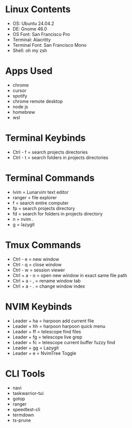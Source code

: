 # Linux Contents
- OS: Ubuntu 24.04.2
- DE: Gnome 46.0
- OS Font: San Francisco Pro
- Terminal: Alacritty
- Terminal Font: San Francisco Mono
- Shell: oh my zsh

# Apps Used
- chrome
- cursor
- spotify
- chrome remote desktop
- node js
- homebrew
- wsl
  
# Terminal Keybinds

- Ctrl - f = search projects directories
- Ctrl - t = search folders in projects directories

# Terminal Commands

- lvim = Lunarvim text editor
- ranger = file explorer
- f = search entire computer
- fp = search projects directory
- fd = search for folders in projects directory
- n = nvim .
- g = lazygit

 # Tmux Commands

- Ctrl - e = new window
- Ctrl - q = close window
- Ctrl - w = session viewer
- Ctrl + a - o = open new window in exact same file path
- Ctrl + a - , = rename window tab
- Ctrl + a - . = change window index

# NVIM Keybinds

- Leader + ha = harpoon add current file
- Leader + hh = harpoon harpoon quick menu
- Leader + ff = telescope find files
- Leader + fg = telescope live grep
- Leader + fc = telescope current buffer fuzzy find
- Leader + gg = Lazygit
- Leader + e = NvimTree Toggle

# CLI Tools
- navi
- taskwarrior-tui
- gotop
- ranger
- speedtest-cli
- termdown
- ts-prune



